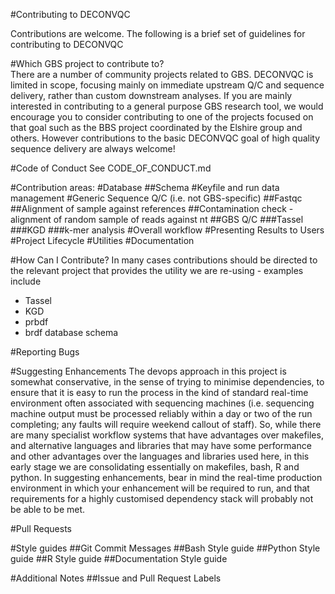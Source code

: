 #Contributing to DECONVQC

Contributions are welcome. The following is a brief set of guidelines for contributing to DECONVQC 

#Which GBS project to contribute to?  
There are a number of community projects related to GBS. DECONVQC is limited in scope, focusing mainly 
on immediate upstream Q/C and sequence delivery, rather than custom downstream analyses. If you are mainly 
interested in contributing to a general purpose GBS research tool, we would encourage you to consider 
contributing to one of the projects focused on that goal such as the BBS project coordinated by the 
Elshire group and others. However contributions to the basic DECONVQC goal of high quality sequence 
delivery are always welcome! 

#Code of Conduct
See CODE\_OF\_CONDUCT.md 

#Contribution areas: 
#Database 
##Schema
#Keyfile and run data management 
#Generic Sequence Q/C (i.e. not GBS-specific)
##Fastqc
##Alignment of sample against references
##Contamination check - alignment of random sample of reads against nt 
##GBS Q/C 
###Tassel
###KGD
###k-mer analysis
#Overall workflow 
#Presenting Results to Users
#Project Lifecycle 
#Utilities
#Documentation


#How Can I Contribute?
In many cases contributions should be directed to the relevant project that provides the 
utility we are re-using - examples include  

* Tassel
* KGD
* prbdf
* brdf database schema 


#Reporting Bugs

#Suggesting Enhancements
The devops approach in this project is somewhat conservative, in the sense of trying to minimise 
dependencies, to ensure that it is easy to run the process in the kind of standard real-time environment 
often associated with sequencing machines (i.e. sequencing machine output must be processed 
reliably within a day or two of the run completing; any faults will require weekend callout of 
staff). So, while there are many specialist workflow systems that have advantages over makefiles, and 
alternative languages and libraries that may have some performance and other advantages over the languages 
and libraries used here, in this early stage we are consolidating essentially on makefiles, bash, R and python. In 
suggesting enhancements, bear in mind the real-time production environment in which your enhancement 
will be required to run, and that requirements for a highly customised dependency stack will probably 
not be able to be met.

#Pull Requests

#Style guides
##Git Commit Messages
##Bash Style guide
##Python Style guide
##R Style guide
##Documentation Style guide


#Additional Notes
##Issue and Pull Request Labels

